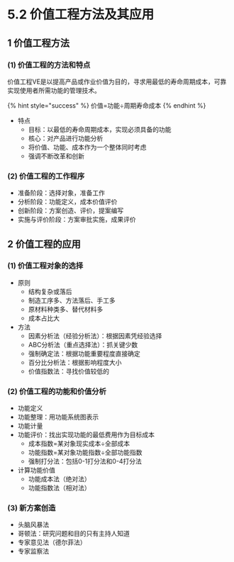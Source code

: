 # 5.2 价值工程方法及其应用

## 1 价值工程方法

### (1) 价值工程的方法和特点

价值工程VE是以提高产品或作业价值为目的，寻求用最低的寿命周期成本，可靠实现使用者所需功能的管理技术。

{% hint style="success" %}
价值=功能÷周期寿命成本
{% endhint %}

* 特点
  * 目标：以最低的寿命周期成本，实现必须具备的功能
  * 核心：对产品进行功能分析
  * 将价值、功能、成本作为一个整体同时考虑
  * 强调不断改革和创新

### (2) 价值工程的工作程序

* 准备阶段：选择对象，准备工作
* 分析阶段：功能定义，成本价值评价
* 创新阶段：方案创造、评价，提案编写
* 实施与评价阶段：方案审批实施，成果评价

## 2 价值工程的应用

### (1) 价值工程对象的选择

* 原则
  * 结构复杂或落后
  * 制造工序多、方法落后、手工多
  * 原材料种类多、替代材料多
  * 成本占比大
* 方法
  * 因素分析法（经验分析法）：根据因素凭经验选择
  * ABC分析法（重点选择法）：抓关键少数
  * 强制确定法：根据功能重要程度直接确定
  * 百分比分析法：根据影响程度大小
  * 价值指数法：寻找价值较低的

### (2) 价值工程的功能和价值分析

* 功能定义
* 功能整理：用功能系统图表示
* 功能计量
* 功能评价：找出实现功能的最低费用作为目标成本
  * 成本指数=某对象现实成本÷全部成本
  * 功能指数=某对象功能指数÷全部功能指数
  * 强制打分法：包括0-1打分法和0-4打分法
* 计算功能价值
  * 功能成本法（绝对法）
  * 功能指数法（相对法）

### (3) 新方案创造

* 头脑风暴法
* 哥顿法：研究问题和目的只有主持人知道
* 专家意见法（德尔菲法）
* 专家监察法
